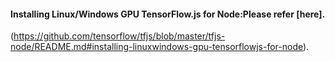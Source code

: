 #### Installing Linux/Windows GPU TensorFlow.js for Node:Please refer [here].
(https://github.com/tensorflow/tfjs/blob/master/tfjs-node/README.md#installing-linuxwindows-gpu-tensorflowjs-for-node).
